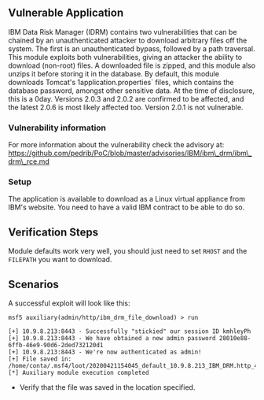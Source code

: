 ## Vulnerable Application

IBM Data Risk Manager (IDRM) contains two vulnerabilities that can be chained by an unauthenticated attacker to download arbitrary files off the system.
The first is an unauthenticated bypass, followed by a path traversal.
This module exploits both vulnerabilities, giving an attacker the ability to download (non-root) files.
A downloaded file is zipped, and this module also unzips it before storing it in the database.
By default, this module downloads Tomcat's 1application.properties` files, which contains the database password, amongst other sensitive data.
At the time of disclosure, this is a 0day. Versions 2.0.3 and 2.0.2 are confirmed to be affected, and the latest 2.0.6 is most likely affected too. Version 2.0.1 is not vulnerable.

### Vulnerability information
For more information about the vulnerability check the advisory at:
https://github.com/pedrib/PoC/blob/master/advisories/IBM/ibm\_drm/ibm\_drm\_rce.md

### Setup

The application is available to download as a Linux virtual appliance from IBM's website. You need to have a valid IBM contract to be able to do so.

## Verification Steps

Module defaults work very well, you should just need to set `RHOST` and the `FILEPATH` you want to download.

## Scenarios

A successful exploit will look like this:

```
msf5 auxiliary(admin/http/ibm_drm_file_download) > run

[+] 10.9.8.213:8443 - Successfully "stickied" our session ID kmhleyPh
[+] 10.9.8.213:8443 - We have obtained a new admin password 28010e88-6ffb-46e9-90d6-2ded732120d1
[+] 10.9.8.213:8443 - We're now authenticated as admin!
[+] File saved in: /home/conta/.msf4/loot/20200421154045_default_10.9.8.213_IBM_DRM.http_402604.bin
[*] Auxiliary module execution completed
```

- Verify that the file was saved in the location specified.
